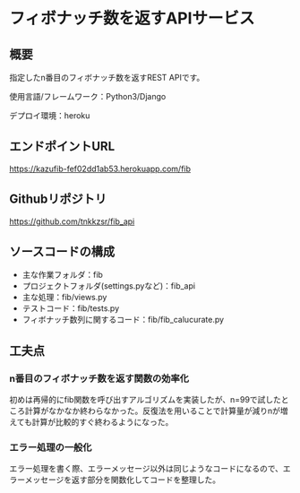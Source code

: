 # フィボナッチ数を返すAPIサービス

## 概要
指定したn番目のフィボナッチ数を返すREST APIです。

使用言語/フレームワーク：Python3/Django

デプロイ環境：heroku

## エンドポイントURL
https://kazufib-fef02dd1ab53.herokuapp.com/fib

## Githubリポジトリ

https://github.com/tnkkzsr/fib_api

## ソースコードの構成

- 主な作業フォルダ：fib
- プロジェクトフォルダ(settings.pyなど)：fib_api 
- 主な処理：fib/views.py
- テストコード：fib/tests.py
- フィボナッチ数列に関するコード：fib/fib_calucurate.py


## 工夫点

### n番目のフィボナッチ数を返す関数の効率化
初めは再帰的にfib関数を呼び出すアルゴリズムを実装したが、n=99で試したところ計算がなかなか終わらなかった。反復法を用いることで計算量が減りnが増えても計算が比較的すぐ終わるようになった。
###  エラー処理の一般化
エラー処理を書く際、エラーメッセージ以外は同じようなコードになるので、エラーメッセージを返す部分を関数化してコードを整理した。



